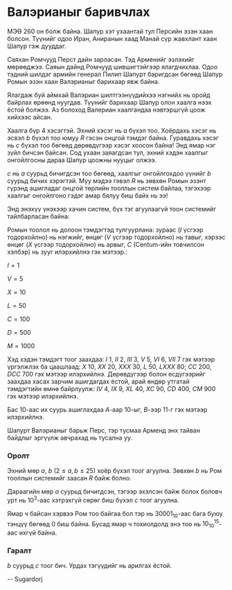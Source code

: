 Валэрианыг баривчлах
====================
МЭӨ 260 он болж байна. Шапур хэт ухаантай тул Персийн эзэн хаан болсон. Түүнийг одоо Иран, Аниранын хаад Манай сүр жавхлант хаан Шапур гэж дууддаг.

Саяхан Ромчууд Перст дайн зарласан. Тэд Арменийг эзлэхийг мөрөөджээ. Саяын дайнд Ромчууд шившигтэйгээр ялагдчихлаа. Одоо тэдний шилдэг армийн генерал Пилип Шапурт баригдсан бөгөөд Шапур Ромын эзэн хаан Валэрианыг барихаар явж байна.

Ялагдаж буй аймхай Валэриан шилтгээнүүдийхээ нэгнийх нь оройд байрлах өрөөнд нуугдав. Түүнийг барихаар Шапур олон хаалга нээх ёстой болжээ. Аз болоход Валериан хаалгандаа нэвтэршгүй цоож хийхээс айсан.

Хаалга бүр $4$ хэсэгтэй. Эхний хэсэг нь $a$ бүхэл тоо. Хоёрдахь хэсэг нь эсвэл $b$ бүхэл тоо юмуу $R$ гэсэн онцгой тэмдэг байна. Гуравдахь хэсэг нь $c$ бүхэл тоо бөгөөд дөрөвдүгээр хэсэг хоосон байна! Энд ямар нэг зүйл бичсэн байсан. Сод ухаан заяагдсан тул, эхний хэдэн хаалгыг онгойлгосны дараа Шапур цоожны нууцыг олжээ.

$c$ нь $a$ суурьд бичигдсэн тоо бөгөөд, хаалгыг онгойлгохдоо үүнийг $b$ суурьд бичих хэрэгтэй. Муу мэдээ гэвэл $R$ нь зөвхөн Ромын эзэнт гүрэнд ашигладаг онцгой төрлийн тооллын систем байлаа, тэгэхээр хаалгыг онгойлгоно гэдэг амар бялуу биш байх нь ээ!

Энд энэхүү үнэхээр хачин систем, бүх тэг агуулаагүй тоон системийг тайлбарласан байна:

Ромын тоолол нь долоон тэмдэгтэд тулгуурлана: зураас ($I$ үсгээр тодорхойлно) нь нэгжийг, өнцөг ($V$ үсгээр тодорхойлно) нь тавыг, хэрээс өнцөг ($X$ үсгээр тодорхойлно) нь арвыг, $C$ (Centum-ийн товчилсон хэлбэр) нь зууг илэрхийлнэ гэх мэтээр.:

$I=1$

$V=5$

$X=10$

$L=50$

$C=100$

$D=500$

$M=1000$

Хэд хэдэн тэмдэгт тоог заахдаа: $I$ $1$, $II$ $2$, $III$ $3$, $V$ $5$, $VI$ $6$, $VII$ $7$ гэх мэтээр үргэлжлэх ба цаашлаад: $X$ $10$, $XX$ $20$, $XXX$ $30$, $L$ $50$, $LXXX$ $80$; $CC$ $200$, $DCC$ $700$ гэх мэтээр илэрхийлнэ. Дөрөвдүгээр болон есдүгээрийг заахдаа хасах зарчим ашигдагдах ёстой, арай өндөр утгатай тэмдэгтийн өмнө байрлуулж: $IV$ $4$, $IX$ $9$, $XL$ $40$, $XC$ $90$, $CD$ $400$, $CM$ $900$ гэх мэтээр илэрхийлнэ.

Бас $10$-аас их суурь ашиглахдаа $A$-аар $10$-ыг, $B$-ээр $11$-г гэх мэтээр илэрхийлнэ.

Шапурт Валэрианыг барьж Перс, тэр тусмаа Арменд энх тайван байдлыг эргүүлж авчрахад нь тусална уу.

### Оролт
Эхний мөр $a$, $b$ ($2 ≤ a, b ≤ 25$) хоёр бүхэл тоог агуулна. Зөвхөн $b$ нь Ром тооллын системийг заасан $R$ байж болно.

Дараагийн мөр $a$ суурьд бичигдсэн, тэгээр эхэлсэн байж болох боловч урт нь $10^3$-аас хэтрэхгүй сөрөг биш бүхэл $c$ тоог агуулна.

Ямар ч байсан хэрвээ Ром тоо байгаа бол тэр нь $30001_{10}$-аас бага буюу тэнцүү бөгөөд $0$ биш байна. Бусад ямар ч тохиолдолд энэ тоо нь $10^{15}_{10}$-аас ихгүй байна.

### Гаралт
$b$ суурьд $c$ тоог бич. Урдах тэгүүдийг нь арилгах ёстой.

-- Sugardorj

